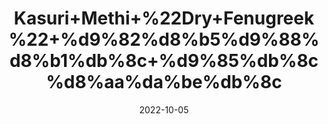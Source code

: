 ---
title: 'Kasuri+Methi+%22Dry+Fenugreek%22+%d9%82%d8%b5%d9%88%d8%b1%db%8c+%d9%85%db%8c%d8%aa%da%be%db%8c'
date: '2022-10-05' 
metatag: '' 
inventory: '0' 
draft: false 
# meta description 
shortDescripton: 'It+lowers+Cholesterol.+It+is+helpful+in+keeping+low+cholesterol+and+improves+Flow+Of+Milk+for+Mothers'
description: 'Herb'
longdescription: ''
featured: True
# product Price
price: '50.0'
# Product Short Description
shortDescription: 'It+lowers+Cholesterol.+It+is+helpful+in+keeping+low+cholesterol+and+improves+Flow+Of+Milk+for+Mothers'
productID: '0AA5BBB8-F523-ED11-9968-005056B3A416'
type: 'products'
category: 'Herb' 
thumnailproduct: 'https://eraconnect.blob.core.windows.net/product-images/aminsaddiquidawakhana/0AA5BBB8-F523-ED11-9968-005056B3A416.webp' 
images:
  - image: 'https://eraconnect.blob.core.windows.net/product-images/aminsaddiquidawakhana/0AA5BBB8-F523-ED11-9968-005056B3A416.webp'  
Variants:
---